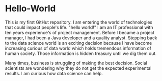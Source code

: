 # Hello-World
This is my first GitHut repository.  I am entering the world of technologies that could impact people's life. "hello world!"
I am an IT professional with ten years experience's of project management.  Before I became a project manager, I had been a Java developer and a quality analyst. Stepping back to the data science world is an exciting decision because I have become increasing curious of data world which holds tremendous information of human society. Those information is hidden treasury until we dig them out. 

Many times, business is struggling of making the best decision. Social scientists are wondering why they do not get the expected experimental results.  I am curious how data science can help.    
